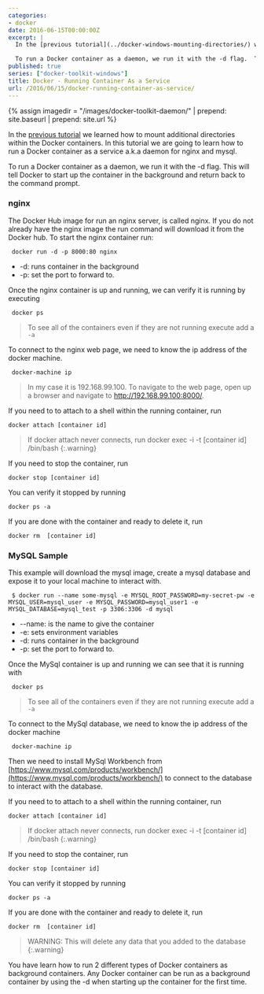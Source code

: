 ```yaml
---
categories:
- docker
date: 2016-06-15T00:00:00Z
excerpt: |
  In the [previous tutorial](../docker-windows-mounting-directories/) we learned how to mount additional directories within the Docker containers.  In this tutorial we are going to learn how to run a Docker container as a service a.k.a daemon for nginx and mysql.

  To run a Docker container as a daemon, we run it with the -d flag.  This will tell Docker to start up the container in the background and return back to the command prompt.
published: true
series: ["docker-toolkit-windows"]
title: Docker - Running Container As a Service
url: /2016/06/15/docker-running-container-as-service/
---
```


{% assign imagedir = "/images/docker-toolkit-daemon/" | prepend: site.baseurl | prepend: site.url %}



In the [previous tutorial](../docker-windows-mounting-directories/) we learned how to mount additional directories within the Docker containers.  In this tutorial we are going to learn how to run a Docker container as a service a.k.a daemon for nginx and mysql.

To run a Docker container as a daemon, we run it with the -d flag.  This will tell Docker to start up the container in the background and return back to the command prompt.

### nginx

The Docker Hub image for run an nginx server, is called nginx.  If you do not already have the nginx image the run command will download it from the Docker hub.  To start the nginx container run:

     docker run -d -p 8000:80 nginx

* -d: runs container in the background
* -p: set the port to forward to.

Once the nginx container is up and running, we can verify it is running by executing

     docker ps

>To see all of the containers even if they are not running execute add a `-a` 

    
To connect to the nginx web page, we need to know the ip address of the docker machine.  

     docker-machine ip

>In my case it is 192.168.99.100.  To navigate to the web page, open up a browser and navigate to http://192.168.99.100:8000/.

If you need to to attach to a shell within the running container, run

    docker attach [container id]  

>If docker attach never connects, run docker exec -i -t [container id] /bin/bash
{:.warning}

If you need to stop the container, run 

    docker stop [container id]
    
You can verify it stopped by running

    docker ps -a

If you are done with the container and ready to delete it, run

    docker rm  [container id]

### MySQL Sample

This example will download the mysql image, create a mysql database and expose it to your local machine to interact with.  

     $ docker run --name some-mysql -e MYSQL_ROOT_PASSWORD=my-secret-pw -e MYSQL_USER=mysql_user -e MYSQL_PASSWORD=mysql_user1 -e MYSQL_DATABASE=mysql_test -p 3306:3306 -d mysql

* --name: is the name to give the container
* -e: sets environment variables
* -d: runs container in the background
* -p: set the port to forward to.

Once the MySql container is up and running we can see that it is running with

     docker ps

>To see all of the containers even if they are not running execute add a `-a`     

To connect to the MySql database, we need to know the ip address of the docker machine   

     docker-machine ip

Then we need to install MySql Workbench from [https://www.mysql.com/products/workbench/](https://www.mysql.com/products/workbench/) to connect to the database to interact with the database.

If you need to to attach to a shell within the running container, run

    docker attach [container id]  

>If docker attach never connects, run docker exec -i -t [container id] /bin/bash
{:.warning}

If you need to stop the container, run 

    docker stop [container id]
    
You can verify it stopped by running

    docker ps -a

If you are done with the container and ready to delete it, run

    docker rm  [container id]

>WARNING: This will delete any data that you added to the database
{:.warning}

You have learn how to run 2 different types of Docker containers as background containers.  Any Docker container can be run as a background container by using the -d when starting up the container for the first time.  
